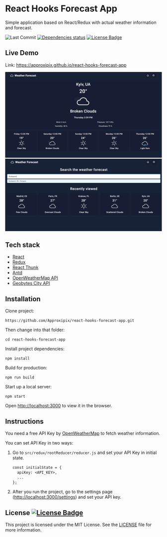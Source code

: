 # React Hooks Forecast App
Simple application based on React/Redux with actual weather information and forecast.
<div>
  <img alt="Last Commit" src="https://img.shields.io/github/last-commit/approxipix/react-hooks-forecast-app?color=2b9348">
  <a href="https://david-dm.org/approxipix/react-hooks-forecast-app"><img src="https://david-dm.org/approxipix/react-hooks-forecast-app/status.svg" alt="Dependencies status" /></a>
  <a href="https://github.com/approxipix/react-hooks-forecast-app/blob/master/LICENSE"><img src="https://img.shields.io/github/license/elangosundar/awesome-README-templates?color=2b9348" alt="License Badge"/></a>
</div>

## Live Demo
Link: https://approxipix.github.io/react-hooks-forecast-app

![example](https://github.com/Approxipix/react-hooks-forecast-app/blob/master/example1.png?raw=true)
![example](https://github.com/Approxipix/react-hooks-forecast-app/blob/master/example2.png?raw=true)


## Tech stack
* [React](https://github.com/facebook/react)
* [Redux](https://github.com/reactjs/redux)
* [React Thunk](https://github.com/reduxjs/redux-thunk)
* [Antd](https://ant.design)
* [OpenWeatherMap API](https://openweathermap.org/api)
* [Geobytes City API](https://geobytes.com)

## Installation

Clone project:
```shell
https://github.com/Approxipix/react-hooks-forecast-app.git
```

Then change into that folder:
```shell
cd react-hooks-forecast-app
```

Install project dependencies:
```shell
npm install
```

Build for production:
```shell
npm run build
```

Start up a local server:
```shell
npm start
```

Open [http://localhost:3000](http://localhost:3000) to view it in the browser.

## Instructions

You need a free API Key by [OpenWeatherMap](http://openweathermap.org/) to fetch weather information.

You can set API Key in two ways:

1. Go to ```src/redux/rootReducer/reducer.js``` and set your API Key in initial state.

    ```shell
    const initialState = {
      apiKey: <API_KEY>,
      ...
    };
    ```
2. After you run the project, go to the settings page ([http://localhost:3000/settings](http://localhost:3000/settings)) and set your API key.

## License  <a href="https://github.com/approxipix/react-hooks-forecast-app/blob/master/LICENSE"><img src="https://img.shields.io/github/license/elangosundar/awesome-README-templates?color=2b9348" alt="License Badge"/></a>
This project is licensed under the MIT License. See the [LICENSE](https://github.com/approxipix/react-hooks-forecast-app/blob/master/LICENSE) file for more information.

